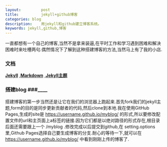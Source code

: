 ```yaml
---
layout:         post
title:          jekyll+github博客
categories: blog
description:    用jekyll和github建立博客系统。
keywords: jekyll,github,博客
---
```


一直都想有一个自己的博客,当然不是拿来装逼,在平时工作和学习遇到困难和解决困难时来吐槽两句.偶然情况下了解到这种搭建博客的方法,当然马上有了我的小店.

### 文档 ###

<a href="http://www.jekyllrb.com" target="_blank"
rel="nofollow" title="Jekyll"><strong>Jekyll</strong></a> ,<a href="http://www.appinn.com/markdown/" target="_blank"
rel="nofollow" title="markdown"><strong>Markdown</strong></a> ,<a href="https://github.com/pizn/pizn.github.com" target="_blank"
rel="nofollow" title="jekyll-theme"><strong>Jekyll主题</strong></a>

### 搭建blog ###____

搭建博客的第一步当然还是让它在我们的浏览器上跑起来.首先fork我们的jekyll主题,form的目的是同步更新贡献者的代码,然后clone到本地.我在使用GitHub Pages,生成的site是 https://username.github.io/myblog/ 的形式,所以要修改配置文件的url和主页面上a标签的链接.因为它们都是以绝对路径的形式存在,根目录后面还需要跟上一个 /myblog .修改完成以后提交到github,在 setting.options 里,Github Pages选择自己要生成博客的分支.耐心的等待一下,就可以在 https://username.github.io/myblog/ 中看到刚刚上传的博客了.
